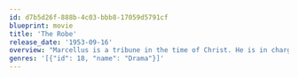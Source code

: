 ```yaml
---
id: d7b5d26f-888b-4c03-bbb8-17059d5791cf
blueprint: movie
title: 'The Robe'
release_date: '1953-09-16'
overview: "Marcellus is a tribune in the time of Christ. He is in charge of the group that is assigned to crucify Jesus. Drunk, he wins Jesus' homespun robe after the crucifixion. He is tormented by nightmares and delusions after the event. Hoping to find a way to live with what he has done, and still not believing in Jesus, he returns to Palestine to try and learn what he can of the man he killed."
genres: '[{"id": 18, "name": "Drama"}]'
---
```

